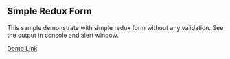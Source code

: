 ## Simple Redux Form

This sample demonstrate with simple redux form without any validation. See the output in console and alert window.

[Demo Link](https://60a7c1abf3f6260008790775--manikandan-sync.netlify.app)